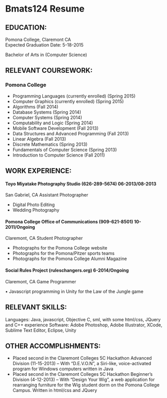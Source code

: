 # Bmats124 Resume
## EDUCATION:
Pomona College, Claremont CA	 				
Expected Graduation Date: 5-18-2015

Bachelor of Arts in (Computer Science)

## RELEVANT COURSEWORK: 
### Pomona College	
*	Programming Languages (currently enrolled)						(Spring 2015)
*	Computer Graphics (currently enrolled)						(Spring 2015)
*	Algorithms										(Fall 2014)
*	Database Systems									(Spring 2014)
*	Computer Systems 									(Spring 2014)
*	Computability and Logic 								(Spring 2014)
*	Mobile Software Development								(Fall 2013)
*	Data Structures and Advanced Programming 						(Fall 2013)
*	Linear Algebra										(Fall 2013)
*	Discrete Mathematics									(Spring 2013)
*	Fundamentals of Computer Science							(Spring 2013)
*	Introduction to Computer Science							(Fall 2011)

## WORK EXPERIENCE:

#### Toyo Miyatake Photography Studio (626-289-5674)						06-2013/08-2013
San Gabriel, CA
Assistant Photographer

*	Digital Photo Editing
*	Wedding Photography

#### Pomona College Office of Communications (909-621-8501)			          		10-2011/Ongoing
Claremont, CA
Student Photographer

*	Photographs for the Pomona College website
*	Photographs for the Pomona/Pitzer sports teams
*	Photographs for the Pomona College Alumni Magazine

#### Social Rules Project (ruleschangers.org)							6-2014/Ongoing
Claremont, CA
Game Programmer

•	Javascript programming in Unity for the Law of the Jungle game


## RELEVANT SKILLS:
Languages: Java, javascript, Objective C, sml, with some html/css, JQuery and C++ experience
Software: Adobe Photoshop, Adobe Illustrator, XCode, Sublime Text Editor, Eclipse, Unity

## OTHER ACCOMPLISHMENTS: 

*	Placed second in the Claremont Colleges 5C Hackathon Advanced Division (11-15-2013)  –  With “D.E.V.O.N”, a Siri-like, voice-activated program for Windows computers written in Java
*	Placed second in the Claremont Colleges 5C Hackathon Beginner’s Division (4-12-2013) – With “Design Your Wig”, a web application for rearranging furniture for the Wig student dorm on the Pomona College Campus.  Written in html/css and JQuery


